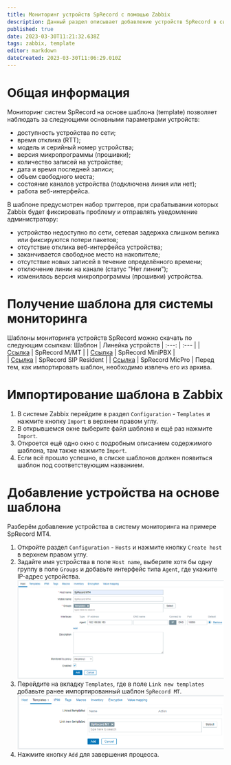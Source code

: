 ```yaml
---
title: Мониторинг устройств SpRecord с помощью Zabbix
description: Данный раздел описывает добавление устройств SpRecord в систему мониторинга Zabbix на основе шаблонов
published: true
date: 2023-03-30T11:21:32.638Z
tags: zabbix, template
editor: markdown
dateCreated: 2023-03-30T11:06:29.010Z
---
```


# Общая информация
Мониторинг систем SpRecord на основе шаблона (template) позволяет наблюдать за следующими основными параметрами устройств:
- доступность устройства по сети;
- время отклика (RTT);
- модель и серийный номер устройства;
- версия микропрограммы (прошивки);
- количество записей на устройстве;
- дата и время последней записи;
- объем свободного места;
- состояние каналов устройства (подключена линия или нет);
- работа веб-интерфейса.

В шаблоне предусмотрен набор триггеров, при срабатывании которых Zabbix будет фиксировать проблему и отправлять уведомление администратору:
- устройство недоступно по сети, сетевая задержка слишком велика или фиксируются потери пакетов;
- отсутствие отклика веб-интерфейса устройства;
- заканчивается свободное место на накопителе;
- отсутствие новых записей в течение определённого времени;
- отключение линии на канале (статус "Нет линии");
- изменилась версия микропрограммы (прошивки) устройства.
# Получение шаблона для системы мониторинга
Шаблоны мониторинга устройств SpRecord можно скачать по следующим ссылкам:
Шаблон |	Линейка устройств
| :---: | :--- |
| [Ссылка](https://sprecord.ru/files/downloads/mon/zbx_5.4_template_MT.zip) | SpRecord M/МТ |
| [Ссылка](https://sprecord.ru/files/downloads/mon/zbx_5.4_template_PBX.zip)	| SpRecord MiniPBX	|	 
| [Ссылка](https://sprecord.ru/files/downloads/mon/zbx_5.4_template_resident.zip)	| SpRecord SIP Resident	|
| [Ссылка](https://sprecord.ru/files/downloads/mon/zbx_5.4_template_micpro.zip)	| SpRecord MicPro |
Перед тем, как импортировать шаблон, необходимо извлечь его из архива.
# Импортирование шаблона в Zabbix
1. В системе Zabbix перейдите в раздел ```Configuration``` - ```Templates``` и нажмите кнопку ```Import``` в верхнем правом углу.
2. В открывшемся окне выберите файл шаблона и ещё раз нажмите ```Import```.
3. Откроется ещё одно окно с подробным описанием содержимого шаблона, там также нажмите ```Import```.
4. Если всё прошло успешно, в списке шаблонов должен появиться шаблон под соответствующим названием.
# Добавление устройства на основе шаблона
Разберём добавление устройства в систему мониторинга на примере SpRecord MT4.
1. Откройте раздел ```Configuration``` - ```Hosts``` и нажмите кнопку ```Create host``` в верхнем правом углу.
2. Задайте имя устройства в поле ```Host name```, выберите хотя бы одну группу в поле ```Groups``` и добавьте интерфейс типа ```Agent```, где укажите IP-адрес устройства.
![add_host_mt.png](/zabbix/add_host_mt.png)
3. Перейдите на вкладку ```Templates```, где в поле ```Link new templates``` добавьте ранее импортированный шаблон ```SpRecord MT```.
![add_host_mt_template.png](/zabbix/add_host_mt_template.png)
4. Нажмите кнопку ```Add``` для завершения процесса.